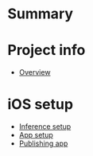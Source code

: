 # Summary

# Project info

- [Overview](project_info/overview.md)

# iOS setup

- [Inference setup](project_setup/inference.md)
- [App setup](project_setup/app_setup.md)
- [Publishing app](project_setup/publishing.md)